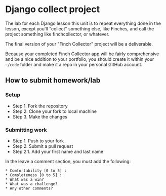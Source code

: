 # Django collect project

The lab for each Django lesson this unit is to repeat everything done in the lesson, except you'll "collect" something else, like Finches, and call the project something like finchcollector, or whatever.

The final version of your "Finch Collector" project will be a deliverable.

Because your completed Finch Collector app will be fairly comprehensive and be a nice addition to your portfolio, you should create it within your `~/code` folder and make it a repo in your personal GitHub account.

## How to submit homework/lab

### Setup
- Step 1. Fork the repository
- Step 2. Clone your fork to local machine
- Step 3. Make the changes

### Submitting work
- Step 1. Push to your fork
- Step 2. Submit a pull request
- Step 2.1. Add your first name and last name

In the leave a comment section, you must add the following:
```text
* Comfortability [0 to 5] : 
* Completeness [0 to 5] : 
* What was a win? 
* What was a challenge?
* Any other comments? 
```
